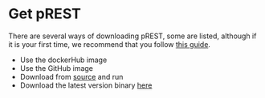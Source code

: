 # Get pREST

There are several ways of downloading pREST, some are listed, although if it is your first time, we recommend that you follow [this guide](../deployment/deploying-with-docker.md).

* Use the dockerHub image
* Use the GitHub image
* Download from [source](start-with-golang.md) and run
* Download the latest version binary [here](https://github.com/prest/prest/releases/latest)





